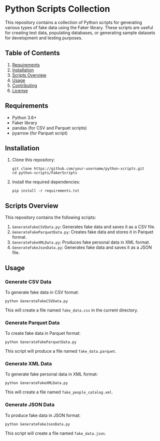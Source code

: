 # Python Scripts Collection

This repository contains a collection of Python scripts for generating various types of fake data using the Faker library. These scripts are useful for creating test data, populating databases, or generating sample datasets for development and testing purposes.

## Table of Contents

1. [Requirements](#requirements)
2. [Installation](#installation)
3. [Scripts Overview](#scripts-overview)
4. [Usage](#usage)
5. [Contributing](#contributing)
6. [License](#license)

## Requirements

- Python 3.6+
- Faker library
- pandas (for CSV and Parquet scripts)
- pyarrow (for Parquet script)

## Installation

1. Clone this repository:
   ```
   git clone https://github.com/your-username/python-scripts.git
   cd python-scripts/FakerScripts
   ```

2. Install the required dependencies:
   ```
   pip install -r requirements.txt
   ```

## Scripts Overview

This repository contains the following scripts:

1. `GenerateFakeCSVData.py`: Generates fake data and saves it as a CSV file.
2. `GenerateFakeParquetData.py`: Creates fake data and stores it in Parquet format.
3. `GenerateFakeXMLData.py`: Produces fake personal data in XML format.
4. `GenerateFakeJsonData.py`: Generates fake data and saves it as a JSON file.

## Usage

### Generate CSV Data

To generate fake data in CSV format:

```
python GenerateFakeCSVData.py
```

This will create a file named `fake_data.csv` in the current directory.

### Generate Parquet Data

To create fake data in Parquet format:

```
python GenerateFakeParquetData.py
```

This script will produce a file named `fake_data.parquet`.

### Generate XML Data

To generate fake personal data in XML format:

```
python GenerateFakeXMLData.py
```

This will create a file named `fake_people_catalog.xml`.

### Generate JSON Data

To produce fake data in JSON format:

```
python GenerateFakeJsonData.py
```

This script will create a file named `fake_data.json`.


